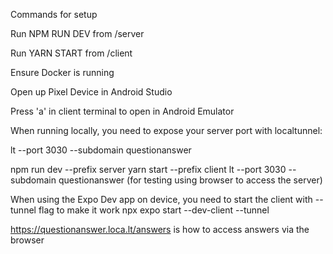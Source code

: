 Commands for setup

Run NPM RUN DEV from /server

Run YARN START from /client

Ensure Docker is running

Open up Pixel Device in Android Studio

Press 'a' in client terminal to open in Android Emulator

When running locally, you need to expose your server port with localtunnel:

lt --port 3030 --subdomain questionanswer


npm run dev --prefix server
yarn start --prefix client
lt --port 3030 --subdomain questionanswer (for testing using browser to access the server)

When using the Expo Dev app on device, you need to start the client with --tunnel flag to make it work
 npx expo start --dev-client --tunnel

 https://questionanswer.loca.lt/answers is how to access answers via the browser